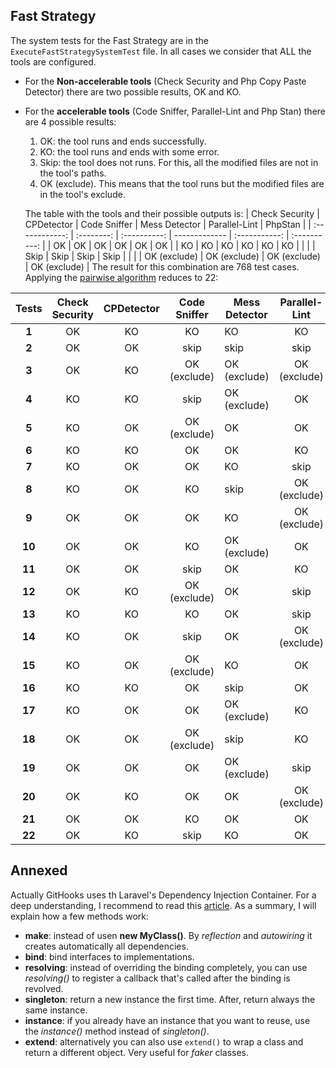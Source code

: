 

## Fast Strategy
The system tests for the Fast Strategy are in the `ExecuteFastStrategySystemTest` file. In all cases we consider that ALL the tools are configured.
* For the **Non-accelerable tools** (Check Security and Php Copy Paste Detector) there are two possible results, OK and KO.
* For the **accelerable tools** (Code Sniffer, Parallel-Lint and Php Stan) there are 4 possible results:
    1. OK: the tool runs and ends successfully.
    2. KO: the tool runs and ends with some error.
    3. Skip: the tool does not runs. For this, all the modified files are not in the tool's paths.
    4. OK (exclude). This means that the tool runs but the modified files are in the tool's exclude.

    The table with the tools and their possible outputs is:
    | Check Security | CPDetector | Code Sniffer | Mess Detector | Parallel-Lint |   PhpStan    |
    | :------------: | :--------: | :----------: | ------------- | :-----------: | :----------: |
    |       OK       |     OK     |      OK      | OK            |      OK       |      OK      |
    |       KO       |     KO     |      KO      | KO            |      KO       |      KO      |
    |                |            |     Skip     | Skip          |     Skip      |     Skip     |
    |                |            | OK (exclude) | OK (exclude)  | OK (exclude)  | OK (exclude) |
The result for this combination are 768 test cases. Applying the [pairwise algorithm](https://pairwise.teremokgames.com/sc50/) reduces to 22:

| Tests  | Check Security | CPDetector | Code Sniffer | Mess Detector | Parallel-Lint | PhpStan |
| :----: | :------------: | :--------: | :----------: | ------------- | :-----------: | :-----: |
| **1**  |       OK       |     KO     |      KO      | KO            |      KO       |   KO    |
| **2**  |       OK       |     OK     |     skip     | skip          |     skip      |  skip   |
| **3**  |       OK       |     KO     | OK (exclude) | OK (exclude)  | OK (exclude)  |   OK    |
| **4**  |       KO       |     KO     |     skip     | OK (exclude)  |      OK       |   OK    |
| **5**  |       KO       |     OK     | OK (exclude) | OK            |      OK       |   KO    |
| **6**  |       KO       |     KO     |      OK      | OK            |      KO       |  skip   |
| **7**  |       KO       |     OK     |      OK      | KO            |     skip      |   OK    |
| **8**  |       KO       |     OK     |      KO      | skip          | OK (exclude)  |   KO    |
| **9**  |       OK       |     OK     |      OK      | KO            | OK (exclude)  |   OK    |
| **10** |       OK       |     OK     |      KO      | OK (exclude)  |      OK       |  skip   |
| **11** |       OK       |     OK     |     skip     | OK            |      KO       |   OK    |
| **12** |       OK       |     KO     | OK (exclude) | OK            |     skip      |   KO    |
| **13** |       KO       |     KO     |      KO      | OK            |     skip      |   OK    |
| **14** |       KO       |     OK     |     skip     | OK            | OK (exclude)  |   KO    |
| **15** |       KO       |     OK     | OK (exclude) | KO            |      OK       |  skip   |
| **16** |       KO       |     KO     |      OK      | skip          |      OK       |   OK    |
| **17** |       KO       |     OK     |      OK      | OK (exclude)  |      KO       |   KO    |
| **18** |       OK       |     OK     | OK (exclude) | skip          |      KO       |   OK    |
| **19** |       OK       |     OK     |      OK      | OK (exclude)  |     skip      |   KO    |
| **20** |       OK       |     KO     |      OK      | OK            | OK (exclude)  |  skip   |
| **21** |       OK       |     OK     |      KO      | OK            |      OK       |   OK    |
| **22** |       OK       |     KO     |     skip     | KO            |      OK       |   KO    |

## Annexed
Actually GitHooks uses th Laravel's Dependency Injection Container. For a deep understanding, I recommend to read this [article](https://gist.github.com/davejamesmiller/bd857d9b0ac895df7604dd2e63b23afe). As a summary, I will explain how a few methods work:

* **make**: instead of usen **new MyClass()**. By *reflection* and *autowiring* it creates automatically all dependencies.
* **bind**: bind interfaces to implementations.
* **resolving**: instead of overriding the binding completely, you can use *resolving()* to register a callback that's called after the binding is revolved.
* **singleton**: return a new instance the first time. After, return always the same instance.
* **instance**:  if you already have an instance that you want to reuse, use the *instance()* method instead of *singleton()*.
* **extend**: alternatively you can also use `extend()` to wrap a class and return a different object. Very useful for *faker* classes.
